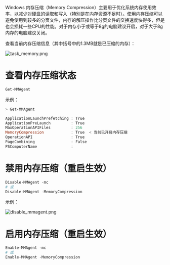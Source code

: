 Windows 内存压缩（Memory Compression）主要用于优化系统内存使用效率，以减少对硬盘的读取和写入（特别是在内存资源不足时）。使用内存压缩可以避免使用到较多的分页文件，内存的解压操作比分页文件的交换速度快得多，但是也会损耗一些CPU的性能。对于内存小于或等于8g的电脑建议开启，对于大于8g内存的电脑建议关闭。

查看当前内存压缩信息（其中括号中的1.3MB就是已压缩的内存）：

![task_memory.png](https://ituknown.org/windows-media/memory_compress/task_memory.png)

# 查看内存压缩状态

```PowerShell
Get-MMAgent
```

示例：

```PowerShell
> Get-MMAgent

ApplicationLaunchPrefetching : True
ApplicationPreLaunch         : True
MaxOperationAPIFiles         : 256
MemoryCompression            : True  < 当前已开启内存压缩
OperationAPI                 : True
PageCombining                : False
PSComputerName               :
```

# 禁用内存压缩（重启生效）

```PowerShell
Disable-MMAgent -mc
# 或
Disable-MMAgent -MemoryCompression
```

示例：

![disable_mmagent.png](https://ituknown.org/windows-media/memory_compress/disable_mmagent.png)

# 启用内存压缩（重启生效）

```PowerShell
Enable-MMAgent -mc
# 或
Enable-MMAgent -MemoryCompression
```